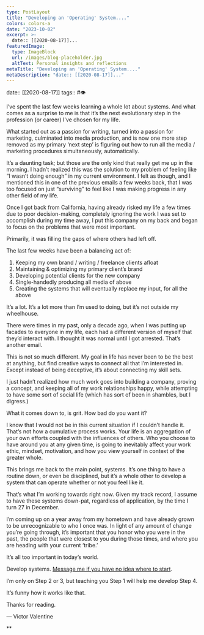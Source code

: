 ```yaml
---
type: PostLayout
title: "Developing an 'Operating' System...."
colors: colors-a
date: "2023-10-02"
excerpt: >-
  date:: [[2020-08-17]]...
featuredImage:
  type: ImageBlock
  url: /images/blog-placeholder.jpg
  altText: Personal insights and reflections
metaTitle: "Developing an 'Operating' System...."
metaDescription: "date:: [[2020-08-17]]..."
---
```

date:: [[2020-08-17]]
tags:: #👁

I’ve spent the last few weeks learning a whole lot about systems. And what comes as a surprise to me is that it’s the next evolutionary step in the profession (or career) I've chosen for my life. 

What started out as a passion for writing, turned into a passion for marketing, culminated into media production, and is now one more step removed as my primary ‘next step’ is figuring out how to run all the media / marketing procedures simultaneously, automatically.

It’s a daunting task; but those are the only kind that really get me up in the morning. I hadn’t realized this was the solution to my problem of feeling like “I wasn’t doing enough” in my current environment. I felt as though, and I mentioned this in one of the previous emails a few weeks back, that I was too focused on just “surviving” to feel like I was making progress in any other field of my life. 

Once I got back from California, having already risked my life a few times due to poor decision-making, completely ignoring the work I was set to accomplish during my time away, I put this company on my back and began to focus on the problems that were most important. 

Primarily, it was filling the gaps of where others had left off. 

The last few weeks have been a balancing act of:

1.  Keeping my own brand / writing / freelance clients afloat
2.  Maintaining & optimizing my primary client’s brand
3.  Developing potential clients for the new company
4.  Single-handedly producing all media of above
5.  Creating the systems that will eventually replace my input, for all the above

It’s a lot. It’s a lot more than I’m used to doing, but it’s not outside my wheelhouse.

There were times in my past, only a decade ago, when I was putting up facades to everyone in my life, each had a different version of myself that they’d interact with. I thought it was normal until I got arrested. That’s another email.

This is not so much different. My goal in life has never been to be the best at anything, but find creative ways to connect all that I’m interested in. Except instead of being deceptive, it’s about connecting my skill sets. 

I just hadn’t realized how much work goes into building a company, proving a concept, and keeping all of my work relationships happy, while attempting to have some sort of social life (which has sort of been in shambles, but I digress.)

What it comes down to, is grit. How bad do you want it?

I know that I would not be in this current situation if I couldn’t handle it. That’s not how a cumulative process works. Your life is an aggregation of your own efforts coupled with the influences of others. Who you choose to have around you at any given time, is going to inevitably affect your work ethic, mindset, motivation, and how you view yourself in context of the greater whole.

This brings me back to the main point, systems. It’s one thing to have a routine down, or even be disciplined, but it’s a whole other to develop a system that can operate whether or not you feel like it.

That’s what I’m working towards right now. Given my track record, I assume to have these systems down-pat, regardless of application, by the time I turn 27 in December. 

I’m coming up on a year away from my hometown and have already grown to be unrecognizable to who I once was. In light of any amount of change you’re going through, it’s important that you honor who you were in the past, the people that were closest to you during those times, and where you are heading with your current ‘tribe.’ 

It’s all too important in today’s world.

Develop systems. [Message me if you have no idea where to start](http://www.beremarqable.com/victor).

I’m only on Step 2 or 3, but teaching you Step 1 will help me develop Step 4.

It’s funny how it works like that.

Thanks for reading.

— Victor Valentine

\*\*
